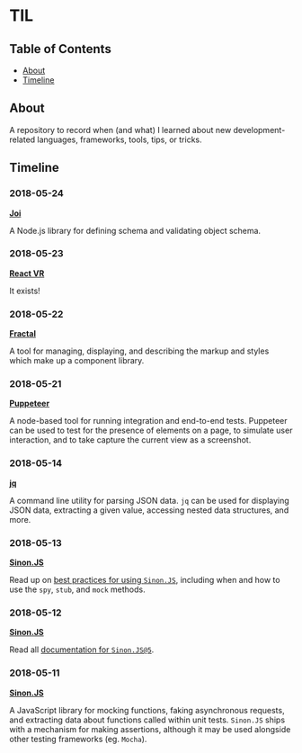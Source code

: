 # TIL

## Table of Contents
- [About](#about)
- [Timeline](#timeline)

## About
A repository to record when (and what) I learned about new development-related languages, frameworks, tools, tips, or tricks.

## Timeline

### 2018-05-24

**[Joi](https://github.com/hapijs/joi)**

A Node.js library for defining schema and validating object schema.

### 2018-05-23

**[React VR](https://facebook.github.io/react-360/)**

It exists!

### 2018-05-22

**[Fractal](https://fractal.build/)**

A tool for managing, displaying, and describing the markup and styles which make up a component library.

### 2018-05-21

**[Puppeteer](https://github.com/GoogleChrome/puppeteer)**

A node-based tool for running integration and end-to-end tests. Puppeteer can be used to test for the presence of elements on a page, to simulate user interaction, and to take capture the current view as a screenshot.

### 2018-05-14

**[jq](https://stedolan.github.io/jq/)**

A command line utility for parsing JSON data. `jq` can be used for displaying JSON data, extracting a given value, accessing nested data structures, and more.

### 2018-05-13

**[Sinon.JS](http://sinonjs.org/)**

Read up on [best practices for using `Sinon.JS`](https://semaphoreci.com/community/tutorials/best-practices-for-spies-stubs-and-mocks-in-sinon-js), including when and how to use the `spy`, `stub`, and `mock` methods.

### 2018-05-12

**[Sinon.JS](http://sinonjs.org/)**

Read all [documentation for `Sinon.JS@5`](http://sinonjs.org/releases/v5.0.7/).

### 2018-05-11

**[Sinon.JS](http://sinonjs.org/)**

A JavaScript library for mocking functions, faking asynchronous requests, and extracting data about functions called within unit tests. `Sinon.JS` ships with a mechanism for making assertions, although it may be used alongside other testing frameworks (eg. `Mocha`).
